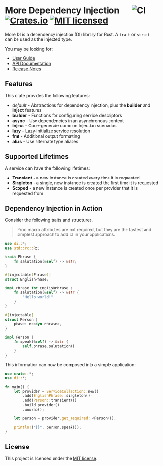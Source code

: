 # More Dependency Injection &emsp; ![CI][ci-badge] [![Crates.io][crates-badge]][crates-url] [![MIT licensed][mit-badge]][mit-url] 

[crates-badge]: https://img.shields.io/crates/v/more-di.svg
[crates-url]: https://crates.io/crates/more-di
[mit-badge]: https://img.shields.io/badge/license-MIT-blueviolet.svg
[mit-url]: https://github.com/commonsensesoftware/more-rs-di/blob/main/LICENSE
[ci-badge]: https://github.com/commonsensesoftware/more-rs-di/actions/workflows/ci.yml/badge.svg

More DI is a dependency injection (DI) library for Rust. A `trait` or `struct` can be used as the injected type.

You may be looking for:

- [User Guide](https://commonsensesoftware.github.io/more-rs-di)
- [API Documentation](https://docs.rs/more-di)
- [Release Notes](https://github.com/commonsensesoftware/more-rs-di/releases)

## Features

This crate provides the following features:

- _default_ - Abstractions for dependency injection, plus the **builder** and **inject** features
- **builder** - Functions for configuring service descriptors
- **async** - Use dependencies in an asynchronous context
- **inject** - Code-generate common injection scenarios
- **lazy** - Lazy-initialize service resolution
- **fmt** - Additional output formatting
- **alias** - Use alternate type aliases

## Supported Lifetimes

A service can have the following lifetimes:

- **Transient** - a new instance is created every time it is requested
- **Singleton** - a single, new instance is created the first time it is requested
- **Scoped** - a new instance is created once per provider that it is requested from

## Dependency Injection in Action

Consider the following traits and structures.

>Proc macro attributes are not required, but they are the fastest and simplest approach to add DI in your applications.

```rust
use di::*;
use std::rc::Rc;

trait Phrase {
    fn salutation(&self) -> &str;
}

#[injectable(Phrase)]
struct EnglishPhase;

impl Phrase for EnglishPhrase {
    fn salutation(&self) -> &str {
        "Hello world!"
    }
}

#[injectable]
struct Person {
    phase: Rc<dyn Phrase>,
}

impl Person {
    fn speak(&self) -> &str {
        self.phrase.salutation()
    }
}
```

This information can now be composed into a simple application:

```rust
use crate::*;
use di::*;

fn main() {
    let provider = ServiceCollection::new()
        .add(EnglishPhrase::singleton())
        .add(Person::transient())
        .build_provider()
        .unwrap();

    let person = provider.get_required::<Person>();

    println!("{}", person.speak());
}
```

## License

This project is licensed under the [MIT license].

[MIT license]: https://github.com/commonsensesoftware/more-rs-di/blob/main/LICENSE